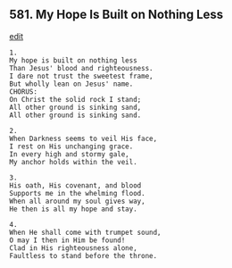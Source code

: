 
## 581.  My Hope Is Built on Nothing Less
[edit](https://docs.google.com/document/d/1oiNAI8EgiHVrfiOgaq17zsqJjauJjY%2Dp/edit?mode=html)



    1.
    My hope is built on nothing less
    Than Jesus' blood and righteousness.
    I dare not trust the sweetest frame,
    But wholly lean on Jesus' name.
    CHORUS:
    On Christ the solid rock I stand;
    All other ground is sinking sand,
    All other ground is sinking sand.

    2.
    When Darkness seems to veil His face,
    I rest on His unchanging grace.
    In every high and stormy gale,
    My anchor holds within the veil.

    3.
    His oath, His covenant, and blood
    Supports me in the whelming flood.
    When all around my soul gives way,
    He then is all my hope and stay.

    4.
    When He shall come with trumpet sound,
    O may I then in Him be found!
    Clad in His righteousness alone,
    Faultless to stand before the throne.
